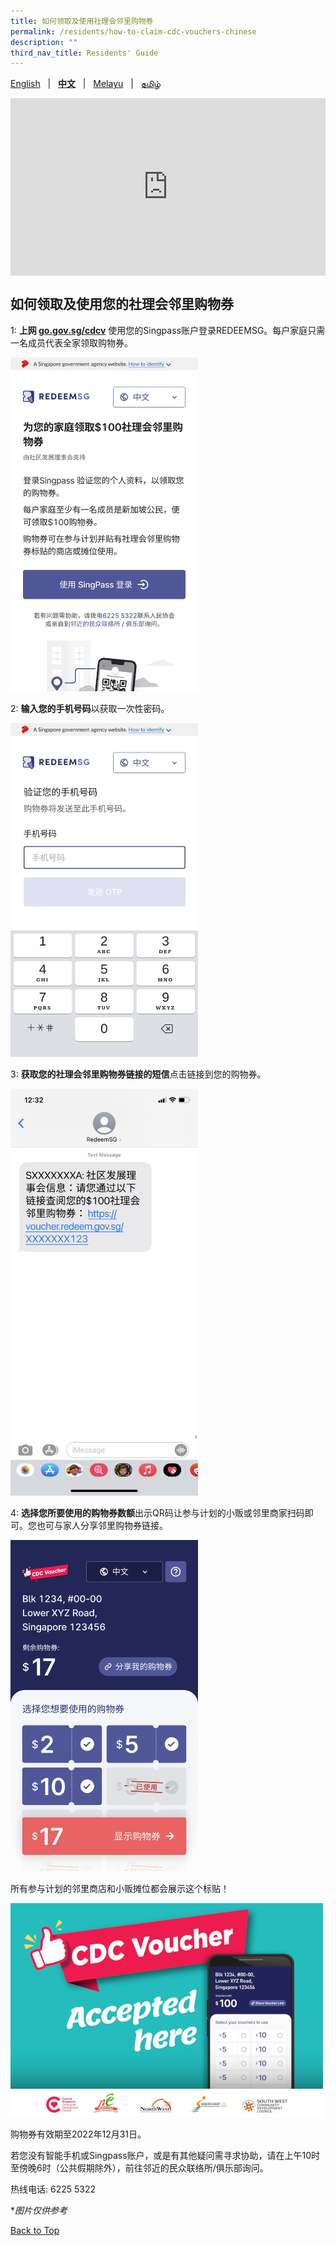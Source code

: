 ```yaml
---
title: 如何领取及使用社理会邻里购物券
permalink: /residents/how-to-claim-cdc-vouchers-chinese
description: ""
third_nav_title: Residents' Guide
---
```

<span id="cdcv_page_top"></span>

[English](how-to-claim-cdc-vouchers) &nbsp;&nbsp;&#124;&nbsp;&nbsp; **[中文](how-to-claim-cdc-vouchers-chinese)**  &nbsp;&nbsp;&#124;&nbsp;&nbsp; [Melayu](how-to-claim-cdc-vouchers-malay) &nbsp;&nbsp;&#124;&nbsp;&nbsp; [தமிழ்](how-to-claim-cdc-vouchers-tamil)


<style>
a.bp-button {
	height: 6em !important;
	white-space:pre-line !important;
}
 .youtubecontainer {
    position: relative;
    width: 100%;
    height: 0;
    padding-bottom: 56.25%;
}
.youtubevideo {
    position: absolute;
    top: 0;
    left: 0;
    width: 100%;
    height: 100%;
}
</style>

<div class="youtubecontainer">
<iframe class="youtubevideo" src="https://www.youtube.com/embed/kpUTpxlyWgw" title="YouTube video player" frameborder="0" allow="accelerometer; autoplay; clipboard-write; encrypted-media; gyroscope; picture-in-picture" allowfullscreen></iframe>
</div> 



## 如何领取及使用您的社理会邻里购物券

1: <strong>上网 [go.gov.sg/cdcv](https://go.gov.sg/cdcv)</strong> 使用您的Singpass账户登录REDEEMSG。每户家庭只需一名成员代表全家领取购物券。

<img src="/images/residents/screengrabs-for-infographics/chinese/M_Log%20in_ch_5_Nov.png" alt="Step 1" style="width:300px !important;" />

2: <strong>输入您的手机号码</strong>以获取一次性密码。

<img src="/images/residents/screengrabs-for-infographics/chinese/M_MobileNumber_CH_5Nov.png" alt="Step 2" style="width:300px !important;" />

3: <strong>获取您的社理会邻里购物券链接的短信</strong>点击链接到您的购物券。

<img src="/images/residents/screengrabs-for-infographics/chinese/SMS%20Chinese_9%20Nov%20New%20CH.png" alt="Step 3" style="width:300px !important;" />


4: <strong>选择您所要使用的购物券数额</strong>出示QR码让参与计划的小贩或邻里商家扫码即可。您也可与家人分享邻里购物券链接。

<img src="/images/residents/screengrabs-for-infographics/chinese/chinesemixed%20voucher.jpg" alt="Step 4" style="width:300px !important;" />

所有参与计划的邻里商店和小贩摊位都会展示这个标贴！

![Merchant's Decal](/images/merchants-decal-500.jpg)

购物券有效期至2022年12月31日。

若您没有智能手机或Singpass账户，或是有其他疑问需寻求协助，请在上午10时至傍晚6时（公共假期除外），前往邻近的民众联络所/俱乐部询问。

热线电话: 6225 5322

&#42;<i>图片仅供参考</i>

[Back to Top](#cdcv_page_top)